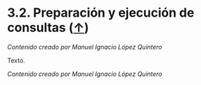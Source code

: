 # 3.2. Preparación y ejecución de consultas ([↑](README.md))

_Contenido creado por Manuel Ignacio López Quintero_

Texto.

_Contenido creado por Manuel Ignacio López Quintero_
